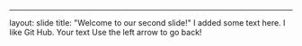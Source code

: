 
---
layout: slide
title: "Welcome to our second slide!"
I added some text here. I like Git Hub.
Your text
Use the left arrow to go back!
